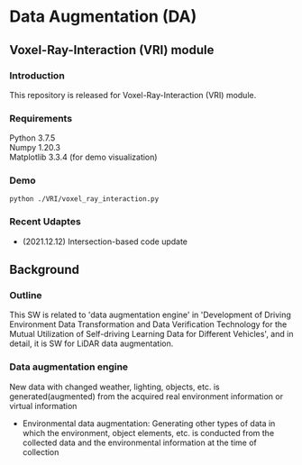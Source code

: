 # Data Augmentation (DA)
## Voxel-Ray-Interaction (VRI) module

### Introduction
This repository is released for Voxel-Ray-Interaction (VRI) module.

### Requirements
Python 3.7.5\
Numpy 1.20.3\
Matplotlib 3.3.4 (for demo visualization)

### Demo
```
python ./VRI/voxel_ray_interaction.py
```

### Recent Udaptes
* (2021.12.12) Intersection-based code update

## Background

### Outline
This SW is related to 'data augmentation engine' in 'Development of Driving Environment Data Transformation and Data Verification Technology for the Mutual Utilization of Self-driving Learning Data for Different Vehicles', and in detail, it is SW for LiDAR data augmentation.
### Data augmentation engine
New data with changed weather, lighting, objects, etc. is generated(augmented) from the acquired real environment information or virtual information
- Environmental data augmentation: Generating other types of data in which the environment, object elements, etc. is conducted from the collected data and the environmental information at the time of collection
